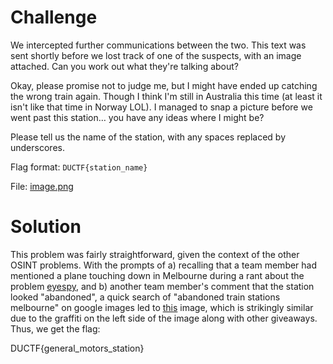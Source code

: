 # Challenge

We intercepted further communications between the two. This text was sent shortly before we lost track of one of the suspects, with an image attached. Can you work out what they're talking about?

Okay, please promise not to judge me, but I might have ended up catching the wrong train again. Though I think I'm still in Australia this time (at least it isn't like that time in Norway LOL). I managed to snap a picture before we went past this station… you have any ideas where I might be?

Please tell us the name of the station, with any spaces replaced by underscores.

Flag format: `DUCTF{station_name}`

File: [image.png](https://github.com/L-Bot-SBHS/DUCTF-Write-Ups/blob/master/OSINT/(back)%20On%20the%20rails/image.png)

# Solution

This problem was fairly straightforward, given the context of the other OSINT problems. With the prompts of a) recalling that a team member had mentioned a plane
touching down in Melbourne during a rant about the problem [eyespy](https://github.com/L-Bot-SBHS/DUCTF-Write-Ups/tree/master/OSINT/eyespye), and b) another team
member's comment that the station looked "abandoned", a quick search of "abandoned train stations melbourne" on google images led to [this](https://www.google.com/search?q=abandoned+train+stations+melbourne&sxsrf=AOaemvI6fnLZ9nkK03qY_mbrxWDQKAXR-Q:1632617322883&source=lnms&tbm=isch&sa=X&ved=2ahUKEwj5kda8tZvzAhVpwjgGHb7mDuoQ_AUoAnoECAEQBA&biw=1440&bih=706&dpr=1#imgrc=DyhapvndtFAZAM)
image, which is strikingly similar due to the graffiti on the left side of the image along with other giveaways. Thus, we get the flag:

DUCTF{general_motors_station}
